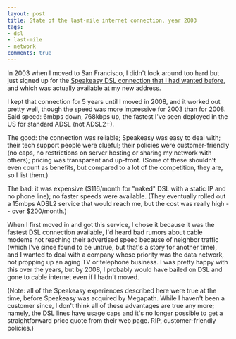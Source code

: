 ```yaml
---
layout: post
title: State of the last-mile internet connection, year 2003
tags:
- dsl
- last-mile
- network
comments: true
---
```

In 2003 when I moved to San Francisco, I didn't look around too hard but just
signed up for the [Speakeasy DSL connection that I had wanted before](http://blog.metamatt.com/blog/2011/03/31/state-of-the-last-mile-internet-connection-year-2001/), and which was actually available at my new address.

I kept that connection for 5 years until I moved in 2008, and it worked out
pretty well, though the speed was more impressive for 2003 than for 2008. Said
speed: 6mbps down, 768kbps up, the fastest I've seen deployed in the US for
standard ADSL (not ADSL2+).

The good: the connection was reliable; Speakeasy was easy to deal with; their
tech support people were clueful; their policies were customer-friendly (no
caps, no restrictions on server hosting or sharing my network with others);
pricing was transparent and up-front. (Some of these shouldn't even count as
benefits, but compared to a lot of the competition, they are, so I list them.)

The bad: it was expensive ($116/month for "naked" DSL with a static IP and no
phone line); no faster speeds were available. (They eventually rolled out a
15mbps ADSL2 service that would reach me, but the cost was really high -- over
$200/month.)

When I first moved in and got this service, I chose it because it was the
fastest DSL connection available, I'd heard bad rumors about cable modems not
reaching their advertised speed because of neighbor traffic (which I've since
found to be untrue, but that's a story for another time), and I wanted to deal
with a company whose priority was the data network, not propping up an aging
TV or telephone business. I was pretty happy with this over the years, but by
2008, I probably would have bailed on DSL and gone to cable internet even if I
hadn't moved.

(Note: all of the Speakeasy experiences described here were true at the time,
before Speakeasy was acquired by Megapath. While I haven't been a customer
since, I don't think all of these advantages are true any more; namely, the
DSL lines have usage caps and it's no longer possible to get a straightforward
price quote from their web page. RIP, customer-friendly policies.)
